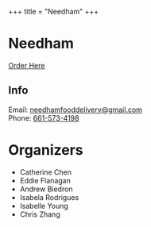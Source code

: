 +++
title = "Needham"
+++

# Needham

<div class="biglink center">

[Order Here](https://docs.google.com/forms/d/e/1FAIpQLSe6himTn2ZFx6t9qDS0tgEEysNPaztKkpILCzifTpicNb575Q/viewform)
<!-- [Volunteer](#) -->

</div>

## Info

Email: [needhamfooddelivery@gmail.com](mailto:needhamfooddelivery@gmail.com)<br>
Phone: [661-573-4198](tel:661-573-4198)

# Organizers
- Catherine Chen
- Eddie Flanagan
- Andrew Biedron
- Isabela Rodrigues
- Isabelle Young
- Chris Zhang